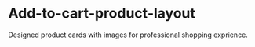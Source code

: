 # Add-to-cart-product-layout
Designed product cards with images for professional shopping exprience.
